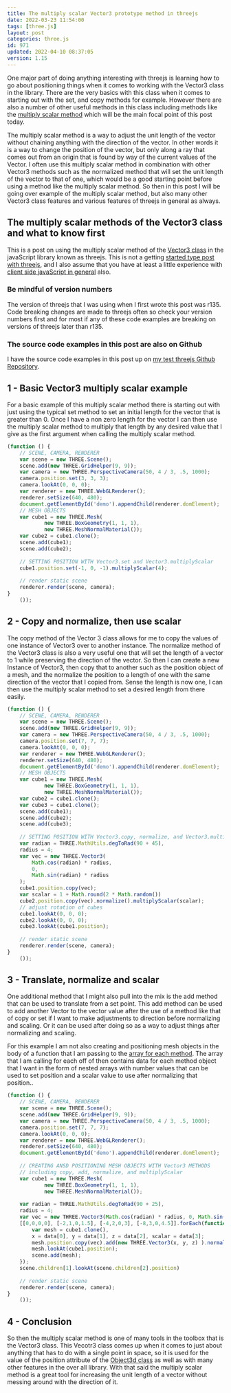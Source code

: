 ```yaml
---
title: The multiply scalar Vector3 prototype method in threejs
date: 2022-03-23 11:54:00
tags: [three.js]
layout: post
categories: three.js
id: 971
updated: 2022-04-10 08:37:05
version: 1.15
---
```


One major part of doing anything interesting with threejs is learning how to go about positioning things when it comes to working with the Vector3 class in the library. There are the very basics with this class when it comes to starting out with the set, and copy methods for example. However there are also a number of other useful methods in this class including methods like the [multiply scalar method](https://threejs.org/docs/#api/en/math/Vector3.multiplyScalar) which will be the main focal point of this post today.

The multiply scalar method is a way to adjust the unit length of the vector without chaining anything with the direction of the vector. In other words it is a way to change the position of the vector, but only along a ray that comes out from an origin that is found by way of the current values of the Vector. I often use this multiply scalar method in combination with other Vector3 methods such as the normalized method that will set the unit length of the vector to that of one, which would be a good starting point before using a method like the multiply scalar method. So then in this post I will be going over example of the multiply scalar method, but also many other Vector3 class features and various features of threejs in general as always.

<!-- more -->

## The multiply scalar methods of the Vector3 class and what to know first

This is a post on using the multiply scalar method of the [Vector3 class](/2018/04/15/threejs-vector3/) in the javaScript library known as threejs. This is not a getting [started type post with threejs](/2018/04/04/threejs-getting-started/), and I also assume that you have at least a little experience with [client side javaScript in general](/2018/11/27/js-getting-started/) also.

### Be mindful of version numbers

The version of threejs that I was using when I first wrote this post was r135. Code breaking changes are made to threejs often so check your version numbers first and for most if any of these code examples are breaking on versions of threejs later than r135.

### The source code examples in this post are also on Github

I have the source code examples in this post up on [my test threejs Github Repository](https://github.com/dustinpfister/test_threejs/tree/master/views/forpost/threejs-vector3-multiply-scalar).

## 1 - Basic Vector3 multiply scalar example

For a basic example of this multiply scalar method there is starting out with just using the typical set method to set an initial length for the vector that is greater than 0. Once I have a non zero length for the vector I can then use the multiply scalar method to multiply that length by any desired value that I give as the first argument when calling the multiply scalar method.

```js
(function () {
    // SCENE, CAMERA, RENDERER
    var scene = new THREE.Scene();
    scene.add(new THREE.GridHelper(9, 9));
    var camera = new THREE.PerspectiveCamera(50, 4 / 3, .5, 1000);
    camera.position.set(3, 3, 3);
    camera.lookAt(0, 0, 0);
    var renderer = new THREE.WebGLRenderer();
    renderer.setSize(640, 480);
    document.getElementById('demo').appendChild(renderer.domElement);
    // MESH OBJECTS
    var cube1 = new THREE.Mesh(
            new THREE.BoxGeometry(1, 1, 1),
            new THREE.MeshNormalMaterial());
    var cube2 = cube1.clone();
    scene.add(cube1);
    scene.add(cube2);
 
    // SETTING POSITION WITH Vector3.set and Vector3.multiplyScalar
    cube1.position.set(-1, 0, -1).multiplyScalar(4);
 
    // render static scene
    renderer.render(scene, camera);
}
    ());
```

## 2 - Copy and normalize, then use scalar

The copy method of the Vector 3 class allows for me to copy the values of one instance of Vector3 over to another instance. The normalize method of the Vector3 class is also a very useful one that will set the length of a vector to 1 while preserving the direction of the vector. So then I can create a new Instance of Vector3, then copy that to another such as the position object of a mesh, and the normalize the position to a length of one with the same direction of the vector that I copied from. Sense the length is now one, I can then use the multiply scalar method to set a desired length from there easily.

```js
(function () {
    // SCENE, CAMERA, RENDERER
    var scene = new THREE.Scene();
    scene.add(new THREE.GridHelper(9, 9));
    var camera = new THREE.PerspectiveCamera(50, 4 / 3, .5, 1000);
    camera.position.set(7, 7, 7);
    camera.lookAt(0, 0, 0);
    var renderer = new THREE.WebGLRenderer();
    renderer.setSize(640, 480);
    document.getElementById('demo').appendChild(renderer.domElement);
    // MESH OBJECTS
    var cube1 = new THREE.Mesh(
            new THREE.BoxGeometry(1, 1, 1),
            new THREE.MeshNormalMaterial());
    var cube2 = cube1.clone();
    var cube3 = cube1.clone();
    scene.add(cube1);
    scene.add(cube2);
    scene.add(cube3);
 
    // SETTING POSITION WITH Vector3.copy, normalize, and Vector3.multiplyScalar
    var radian = THREE.MathUtils.degToRad(90 + 45),
    radius = 4;
    var vec = new THREE.Vector3(
        Math.cos(radian) * radius,
        0,
        Math.sin(radian) * radius
    );
    cube1.position.copy(vec);
    var scalar = 1 + Math.round(2 * Math.random())
    cube2.position.copy(vec).normalize().multiplyScalar(scalar);
    // adjust rotation of cubes
    cube1.lookAt(0, 0, 0);
    cube2.lookAt(0, 0, 0);
    cube3.lookAt(cube1.position);
 
    // render static scene
    renderer.render(scene, camera);
}
    ());
```

## 3 - Translate, normalize and scalar

One additional method that I might also pull into the mix is the add method that can be used to translate from a set point. This add method can be used to add another Vector to the vector value after the use of a method like that of copy or set if I want to make adjustments to direction before normalizing and scaling. Or it can be used after doing so as a way to adjust things after normalizing and scaling.

For this example I am not also creating and positioning mesh objects in the body of a function that I am passing to the [array for each method](/2019/02/16/js-javascript-foreach/). The array that I am calling for each off of then contains data for each method object that I want in the form of nested arrays with number values that can be used to set position and a scalar value to use after normalizing that position..

```js
(function () {
    // SCENE, CAMERA, RENDERER
    var scene = new THREE.Scene();
    scene.add(new THREE.GridHelper(9, 9));
    var camera = new THREE.PerspectiveCamera(50, 4 / 3, .5, 1000);
    camera.position.set(7, 7, 7);
    camera.lookAt(0, 0, 0);
    var renderer = new THREE.WebGLRenderer();
    renderer.setSize(640, 480);
    document.getElementById('demo').appendChild(renderer.domElement);
 
    // CREATING ANSD POSITIONING MESH OBJECTS WITH Vector3 METHODS
    // including copy, add, normalize, and multiplyScalar
    var cube1 = new THREE.Mesh(
            new THREE.BoxGeometry(1, 1, 1),
            new THREE.MeshNormalMaterial());
 
    var radian = THREE.MathUtils.degToRad(90 + 25),
    radius = 4;
    var vec = new THREE.Vector3(Math.cos(radian) * radius, 0, Math.sin(radian) * radius);
    [[0,0,0,0], [-2,1,0,1.5], [-4,2,0,3], [-8,3,0,4.5]].forEach(function(data){
        var mesh = cube1.clone(),
        x = data[0], y = data[1], z = data[2], scalar = data[3];
        mesh.position.copy(vec).add(new THREE.Vector3(x, y, z) ).normalize().multiplyScalar(scalar);
        mesh.lookAt(cube1.position);
        scene.add(mesh);
    });
    scene.children[1].lookAt(scene.children[2].position)
 
    // render static scene
    renderer.render(scene, camera);
}
    ());
```

## 4 - Conclusion

So then the multiply scalar method is one of many tools in the toolbox that is the Vector3 class. This Vecotr3 class comes up when it comes to just about anything that has to do with a single point in space, so it is used for the value of the position attribute of the [Object3d class](/2018/04/23/threejs-object3d/) as well as with many other features in the over all library. With that said the multiply scalar method is a great tool for increasing the unit length of a vector without messing around with the direction of it.

